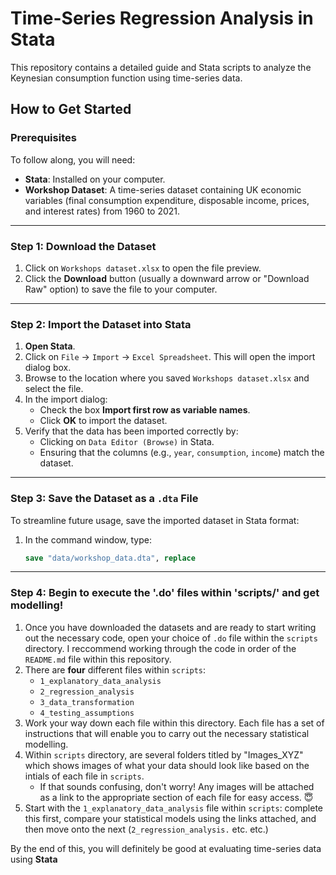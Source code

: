 # Time-Series Regression Analysis in Stata

This repository contains a detailed guide and Stata scripts to analyze the Keynesian consumption function using time-series data.

## How to Get Started

### Prerequisites
To follow along, you will need:
- **Stata**: Installed on your computer.
- **Workshop Dataset**: A time-series dataset containing UK economic variables (final consumption expenditure, disposable income, prices, and interest rates) from 1960 to 2021.

---

### Step 1: Download the Dataset
1. Click on `Workshops dataset.xlsx` to open the file preview.
2. Click the **Download** button (usually a downward arrow or "Download Raw" option) to save the file to your computer.

---

### Step 2: Import the Dataset into Stata
1. **Open Stata**.
2. Click on `File` → `Import` → `Excel Spreadsheet`. This will open the import dialog box.
3. Browse to the location where you saved `Workshops dataset.xlsx` and select the file.
4. In the import dialog:
   - Check the box **Import first row as variable names**.
   - Click **OK** to import the dataset.
5. Verify that the data has been imported correctly by:
   - Clicking on `Data Editor (Browse)` in Stata.
   - Ensuring that the columns (e.g., `year`, `consumption`, `income`) match the dataset.

---

### Step 3: Save the Dataset as a `.dta` File
To streamline future usage, save the imported dataset in Stata format:
1. In the command window, type:
   ```stata
   save "data/workshop_data.dta", replace

---

### Step 4: Begin to execute the '.do' files within 'scripts/' and get modelling!
1. Once you have downloaded the datasets and are ready to start writing out the necessary code, open your choice of `.do` file within the `scripts` directory. I reccommend working through the code in order of the `README.md` file within this repository.
2. There are **four** different files within `scripts`:
   - `1_explanatory_data_analysis`
   - `2_regression_analysis`
   - `3_data_transformation`
   - `4_testing_assumptions`
3. Work your way down each file within this directory. Each file has a set of instructions that will enable you to carry out the necessary statistical modelling.
4. Within `scripts` directory, are several folders titled by "Images_XYZ" which shows images of what your data should look like based on the intials of each file in `scripts`.
   - If that sounds confusing, don't worry! Any images will be attached as a link to the appropriate section of each file for easy access.  😇
6. Start with the `1_explanatory_data_analysis` file within `scripts`: complete this first, compare your statistical models using the links attached, and then move onto the next (`2_regression_analysis.` etc. etc.)
   
By the end of this, you will definitely be good at evaluating time-series data using **Stata**


